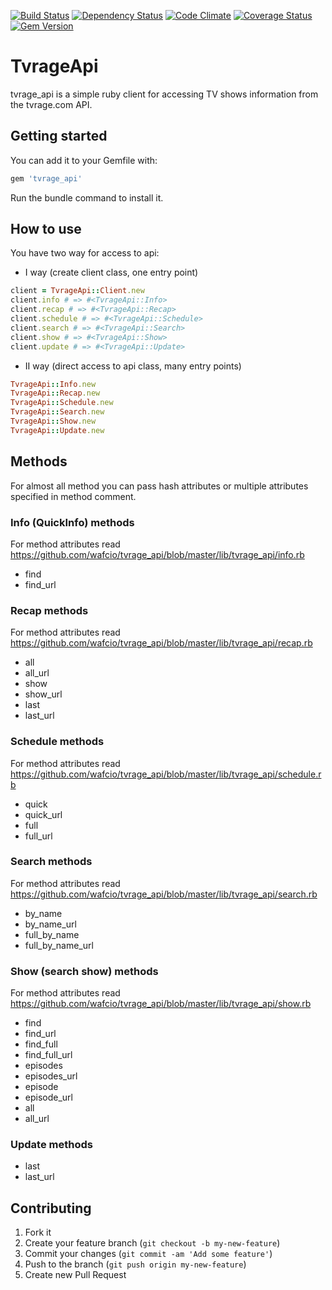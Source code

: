 [![Build Status](https://travis-ci.org/wafcio/tvrage_api.png?branch=master)](https://travis-ci.org/wafcio/tvrage_api)
[![Dependency Status](https://gemnasium.com/wafcio/tvrage_api.png)](https://gemnasium.com/wafcio/tvrage_api)
[![Code Climate](https://codeclimate.com/github/wafcio/tvrage_api.png)](https://codeclimate.com/github/wafcio/tvrage_api)
[![Coverage Status](https://coveralls.io/repos/wafcio/tvrage_api/badge.png)](https://coveralls.io/r/wafcio/tvrage_api)
[![Gem Version](https://badge.fury.io/rb/tvrage_api.png)](http://badge.fury.io/rb/tvrage_api)

# TvrageApi

tvrage_api is a simple ruby client for accessing TV shows information from the tvrage.com API.

## Getting started

You can add it to your Gemfile with:

```ruby
gem 'tvrage_api'
```
Run the bundle command to install it.

## How to use

You have two way for access to api:

* I way (create client class, one entry point)

```ruby
client = TvrageApi::Client.new
client.info # => #<TvrageApi::Info>
client.recap # => #<TvrageApi::Recap>
client.schedule # => #<TvrageApi::Schedule>
client.search # => #<TvrageApi::Search>
client.show # => #<TvrageApi::Show>
client.update # => #<TvrageApi::Update>
```

* II way (direct access to api class, many entry points)

```ruby
TvrageApi::Info.new
TvrageApi::Recap.new
TvrageApi::Schedule.new
TvrageApi::Search.new
TvrageApi::Show.new
TvrageApi::Update.new
```

## Methods

For almost all method you can pass hash attributes or multiple attributes specified in method comment.

### Info (QuickInfo) methods

For method attributes read https://github.com/wafcio/tvrage_api/blob/master/lib/tvrage_api/info.rb

* find
* find_url

### Recap methods

For method attributes read https://github.com/wafcio/tvrage_api/blob/master/lib/tvrage_api/recap.rb

* all
* all_url
* show
* show_url
* last
* last_url

### Schedule methods

For method attributes read https://github.com/wafcio/tvrage_api/blob/master/lib/tvrage_api/schedule.rb

* quick
* quick_url
* full
* full_url

### Search methods

For method attributes read https://github.com/wafcio/tvrage_api/blob/master/lib/tvrage_api/search.rb

* by_name
* by_name_url
* full_by_name
* full_by_name_url

### Show (search show) methods

For method attributes read https://github.com/wafcio/tvrage_api/blob/master/lib/tvrage_api/show.rb

* find
* find_url
* find_full
* find_full_url
* episodes
* episodes_url
* episode
* episode_url
* all
* all_url


### Update methods

* last
* last_url

## Contributing

1. Fork it
2. Create your feature branch (`git checkout -b my-new-feature`)
3. Commit your changes (`git commit -am 'Add some feature'`)
4. Push to the branch (`git push origin my-new-feature`)
5. Create new Pull Request
